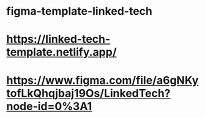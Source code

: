 # figma-template-linked-tech

# https://linked-tech-template.netlify.app/
# https://www.figma.com/file/a6gNKytofLkQhqjbaj19Os/LinkedTech?node-id=0%3A1
